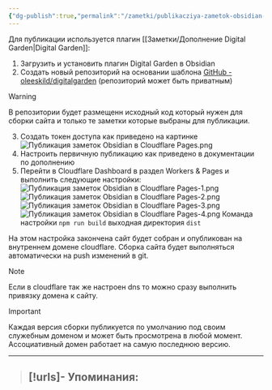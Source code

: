 ```yaml
---
{"dg-publish":true,"permalink":"/zametki/publikacziya-zametok-obsidian-v-cloudflare-pages/","created":"2024-09-05 01:25","updated":"2024-09-05T01:49:41+03:00"}
---
```


Для публикации используется плагин [[Заметки/Дополнение Digital Garden\|Digital Garden]]:
1. Загрузить и установить плагин Digital Garden в Obsidian
2. Создать новый репозиторий на основании шаблона [GitHub - oleeskild/digitalgarden](https://github.com/oleeskild/digitalgarden)  (репозиторий может быть приватным)

> [!warning]
> В репозитории будет размещенн исходный код который нужен для сборки сайта и только те заметки которые выбраны для публикации.

3. Создать токен доступа как приведено на картинке
 ![Публикация заметок Obsidian в Cloudflare Pages.png](/img/user/%D0%98%D1%81%D1%85%D0%BE%D0%B4%D0%BD%D0%B8%D0%BA%D0%B8/%D0%9F%D1%83%D0%B1%D0%BB%D0%B8%D0%BA%D0%B0%D1%86%D0%B8%D1%8F%20%D0%B7%D0%B0%D0%BC%D0%B5%D1%82%D0%BE%D0%BA%20Obsidian%20%D0%B2%20Cloudflare%20Pages.png)
4. Настроить первичную публикацию как приведено в документации по дополнению
5. Перейти в Cloudflare Dashboard в раздел Workers & Pages и выполнить следующие настройки:
![Публикация заметок Obsidian в Cloudflare Pages-1.png](/img/user/%D0%98%D1%81%D1%85%D0%BE%D0%B4%D0%BD%D0%B8%D0%BA%D0%B8/%D0%9F%D1%83%D0%B1%D0%BB%D0%B8%D0%BA%D0%B0%D1%86%D0%B8%D1%8F%20%D0%B7%D0%B0%D0%BC%D0%B5%D1%82%D0%BE%D0%BA%20Obsidian%20%D0%B2%20Cloudflare%20Pages-1.png)
![Публикация заметок Obsidian в Cloudflare Pages-2.png](/img/user/%D0%98%D1%81%D1%85%D0%BE%D0%B4%D0%BD%D0%B8%D0%BA%D0%B8/%D0%9F%D1%83%D0%B1%D0%BB%D0%B8%D0%BA%D0%B0%D1%86%D0%B8%D1%8F%20%D0%B7%D0%B0%D0%BC%D0%B5%D1%82%D0%BE%D0%BA%20Obsidian%20%D0%B2%20Cloudflare%20Pages-2.png)
![Публикация заметок Obsidian в Cloudflare Pages-3.png](/img/user/%D0%98%D1%81%D1%85%D0%BE%D0%B4%D0%BD%D0%B8%D0%BA%D0%B8/%D0%9F%D1%83%D0%B1%D0%BB%D0%B8%D0%BA%D0%B0%D1%86%D0%B8%D1%8F%20%D0%B7%D0%B0%D0%BC%D0%B5%D1%82%D0%BE%D0%BA%20Obsidian%20%D0%B2%20Cloudflare%20Pages-3.png)
![Публикация заметок Obsidian в Cloudflare Pages-4.png](/img/user/%D0%98%D1%81%D1%85%D0%BE%D0%B4%D0%BD%D0%B8%D0%BA%D0%B8/%D0%9F%D1%83%D0%B1%D0%BB%D0%B8%D0%BA%D0%B0%D1%86%D0%B8%D1%8F%20%D0%B7%D0%B0%D0%BC%D0%B5%D1%82%D0%BE%D0%BA%20Obsidian%20%D0%B2%20Cloudflare%20Pages-4.png)
Команда настройки `npm run build` выходная директория `dist`

На этом настройка закончена сайт будет собран и опубликован на внутреннем домене cloudflare. Сборка сайта будет выполняться автоматически на push изменений в git.

> [!note]
> Если в cloudflare так же настроен dns то можно сразу выполнить привязку домена к сайту.

> [!important]
> Каждая версия сборки публикуется по умолчанию под своим служебным доменом и может быть просмотрена в любой момент. Ассоциативный домен работает на самую последнюю версию.

---
> [!urls]- Упоминания:
> - 